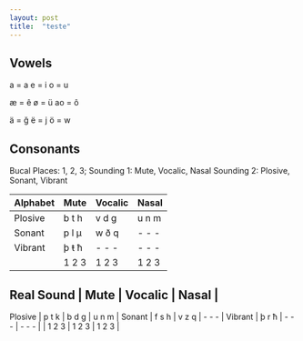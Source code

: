```yaml
---
layout: post
title:  "teste" 
---
```


## Vowels

a = a
e = i
o = u

æ = ê
ø = ü 
ao = ô

ä = ğ
ë = j
ö = w


## Consonants

Bucal Places:   1, 2, 3;
Sounding 1:     Mute, Vocalic, Nasal
Sounding 2:     Plosive, Sonant, Vibrant

| Alphabet    | Mute  | Vocalic | Nasal |
|-------------|-------|---------|-------|
| Plosive     | b t h | v d g   | u n m |
| Sonant      | p l µ | w ð q   | - - - | 
| Vibrant     | þ ŧ ħ | - - -   | - - - | 
            | 1 2 3 | 1 2 3   | 1 2 3 |

Real Sound  | Mute  | Vocalic | Nasal |
---------------------------------------
Plosive     | p t k | b d g   | u n m |
Sonant      | f s h | v z q   | - - - | 
Vibrant     | þ r ħ | - - -   | - - - | 
            | 1 2 3 | 1 2 3   | 1 2 3 |
